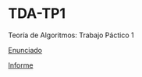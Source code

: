 # TDA-TP1
Teoría de Algoritmos: Trabajo Páctico 1

[Enunciado](https://algoritmos-rw.github.io/tda/2024-1c/tp1/)

[Informe](https://docs.google.com/document/d/1k72urHLL5728gfeO8l750hiofIDdJrG0bV8N771XT5s/)
